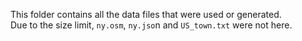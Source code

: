 This folder contains all the data files that were used or generated.  
Due to the size limit, ```ny.osm```, ```ny.jso```n and ```US_town.txt``` were not here.  
